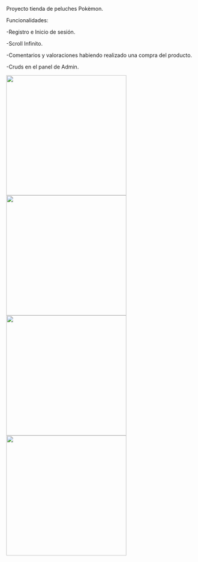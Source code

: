 Proyecto tienda de peluches Pokèmon.

Funcionalidades:

-Registro e Inicio de sesión.

-Scroll Infinito.

-Comentarios y valoraciones habiendo realizado una compra del producto.

-Cruds en el panel de Admin.
 
<img src="https://user-images.githubusercontent.com/98944622/217903961-7c596b4e-dc37-433d-8cc4-f2ba4e91308c.PNG" style='width:20rem;'>

<img src="https://user-images.githubusercontent.com/98944622/217904550-4fe31b2c-6754-48e7-92f6-36cfa8ec56fc.PNG" style='width:20rem;'> 

<img src="https://user-images.githubusercontent.com/98944622/217904675-c5ddf969-f172-473d-8c22-72e90c59168b.PNG" style='width:20rem;'> 

<img src="https://user-images.githubusercontent.com/98944622/217904774-cedfead5-8d92-47d1-ba3d-e8b2d32a06f5.PNG" style='width:20rem;'>
